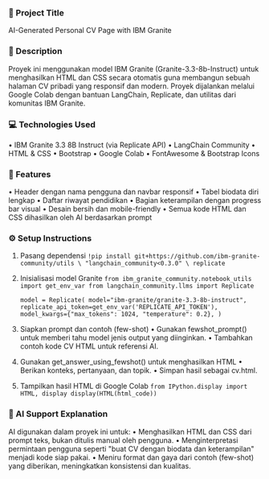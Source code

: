 ### 📄 Project Title
AI-Generated Personal CV Page with IBM Granite

### 📝 Description
Proyek ini menggunakan model IBM Granite (Granite-3.3-8b-Instruct) untuk menghasilkan HTML dan CSS secara otomatis guna membangun sebuah halaman CV pribadi yang responsif dan modern. Proyek dijalankan melalui Google Colab dengan bantuan LangChain, Replicate, dan utilitas dari komunitas IBM Granite.

### 💻 Technologies Used
• IBM Granite 3.3 8B Instruct (via Replicate API)
• LangChain Community
• HTML & CSS
• Bootstrap
• Google Colab
• FontAwesome & Bootstrap Icons

### 🌟 Features
• Header dengan nama pengguna dan navbar responsif
• Tabel biodata diri lengkap
• Daftar riwayat pendidikan
• Bagian keterampilan dengan progress bar visual
• Desain bersih dan mobile-friendly
• Semua kode HTML dan CSS dihasilkan oleh AI berdasarkan prompt

### ⚙️ Setup Instructions
1. Pasang dependensi
`!pip install git+https://github.com/ibm-granite-community/utils \
    "langchain_community<0.3.0" \
    replicate`

2. Inisialisasi model Granite
   `from ibm_granite_community.notebook_utils import get_env_var
from langchain_community.llms import Replicate`

    `model = Replicate(
        model="ibm-granite/granite-3.3-8b-instruct",
        replicate_api_token=get_env_var('REPLICATE_API_TOKEN'),
        model_kwargs={"max_tokens": 1024, "temperature": 0.2},
    )`

4. Siapkan prompt dan contoh (few-shot)
• Gunakan fewshot_prompt() untuk memberi tahu model jenis output yang diinginkan.
• Tambahkan contoh kode CV HTML untuk referensi AI.

5. Gunakan get_answer_using_fewshot() untuk menghasilkan HTML
• Berikan konteks, pertanyaan, dan topik.
• Simpan hasil sebagai cv.html.

6. Tampilkan hasil HTML di Google Colab
   `from IPython.display import HTML, display
display(HTML(html_code))`

### 🤖 AI Support Explanation
AI digunakan dalam proyek ini untuk:
• Menghasilkan HTML dan CSS dari prompt teks, bukan ditulis manual oleh pengguna.
• Menginterpretasi permintaan pengguna seperti "buat CV dengan biodata dan keterampilan" menjadi kode siap pakai.
• Meniru format dan gaya dari contoh (few-shot) yang diberikan, meningkatkan konsistensi dan kualitas.
